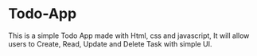 # Todo-App
This is a simple Todo App made with Html, css and javascript, It will allow users to Create, Read, Update and Delete Task with simple UI.
